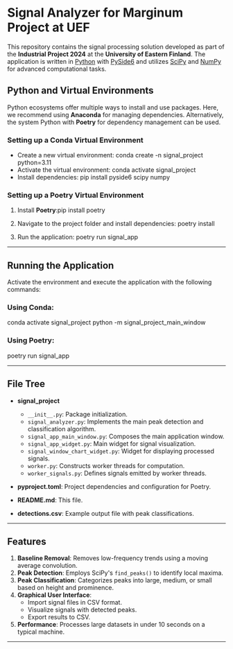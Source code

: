 <!--
SPDX-FileCopyrightText: 2024 Group 4
SPDX-License-Identifier: CC-BY-NC-SA-4.0
-->

# Signal Analyzer for Marginum Project at UEF
This repository contains the signal processing solution developed as part of the **Industrial Project 2024** at the **University of Eastern Finland**. The application is written in [Python](https://www.python.org) with [PySide6](https://doc.qt.io/qtforpython-6/) and utilizes [SciPy](https://scipy.org/) and [NumPy](https://numpy.org/) for advanced computational tasks.

## Python and Virtual Environments
Python ecosystems offer multiple ways to install and use packages. Here, we recommend using **Anaconda** for managing dependencies. Alternatively, the system Python with **Poetry** for dependency management can be used.

### Setting up a Conda Virtual Environment
- Create a new virtual environment:
conda create -n signal_project python=3.11
- Activate the virtual environment: conda activate signal_project
- Install dependencies: pip install pyside6 scipy numpy

### Setting up a Poetry Virtual Environment
1. Install **Poetry**:pip install poetry

2. Navigate to the project folder and install dependencies:
poetry install

3. Run the application:
poetry run signal_app


---

## Running the Application
Activate the environment and execute the application with the following commands:

### Using Conda:
conda activate signal_project python -m signal_project_main_window

### Using Poetry:
poetry run signal_app


---

## File Tree
- **signal_project**
  - `__init__.py`: Package initialization.
  - `signal_analyzer.py`: Implements the main peak detection and classification algorithm.
  - `signal_app_main_window.py`: Composes the main application window.
  - `signal_app_widget.py`: Main widget for signal visualization.
  - `signal_window_chart_widget.py`: Widget for displaying processed signals.
  - `worker.py`: Constructs worker threads for computation.
  - `worker_signals.py`: Defines signals emitted by worker threads.

- **pyproject.toml**: Project dependencies and configuration for Poetry.
- **README.md**: This file.
- **detections.csv**: Example output file with peak classifications.

---

## Features
1. **Baseline Removal**: Removes low-frequency trends using a moving average convolution.
2. **Peak Detection**: Employs SciPy's `find_peaks()` to identify local maxima.
3. **Peak Classification**: Categorizes peaks into large, medium, or small based on height and prominence.
4. **Graphical User Interface**:
   - Import signal files in CSV format.
   - Visualize signals with detected peaks.
   - Export results to CSV.
5. **Performance**: Processes large datasets in under 10 seconds on a typical machine.

---
